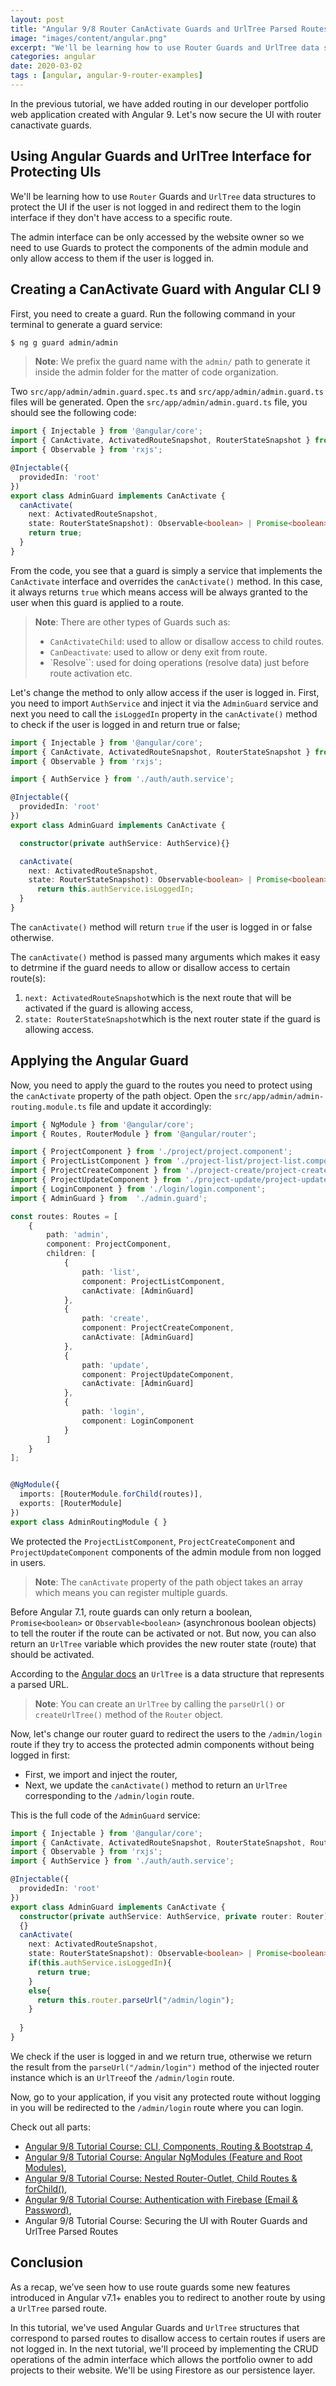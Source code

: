 ```yaml
---
layout: post
title: "Angular 9/8 Router CanActivate Guards and UrlTree Parsed Routes"
image: "images/content/angular.png"
excerpt: "We'll be learning how to use Router Guards and UrlTree data structures to protect the UI if the user is not logged in and redirect them to the login interface if they don't have access to a specific route." 
categories: angular
date: 2020-03-02
tags : [angular, angular-9-router-examples]
---
```


In the previous tutorial, we have added routing in our developer portfolio web application created with Angular 9. Let's now secure the UI with router canactivate guards.

## Using Angular Guards and UrlTree Interface for Protecting UIs

We'll be learning how to use `Router` Guards and `UrlTree` data structures to protect the UI if the user is not logged in and redirect them to the login interface if they don't have access to a specific route.
  
The admin interface can be only accessed by the website owner so we need to use Guards to protect the components of the admin module and only allow access to them if the user is logged in.

## Creating a CanActivate Guard with Angular CLI 9

First, you need to create a guard. Run the following command in your terminal to generate a guard service:

```bash
$ ng g guard admin/admin
```

> **Note**: We prefix the guard name with the `admin/` path to generate it inside the admin folder for the matter of code organization.

Two `src/app/admin/admin.guard.spec.ts` and `src/app/admin/admin.guard.ts` files will be generated. Open the `src/app/admin/admin.guard.ts` file, you should see the following code:

```ts
import { Injectable } from '@angular/core';
import { CanActivate, ActivatedRouteSnapshot, RouterStateSnapshot } from '@angular/router';
import { Observable } from 'rxjs';

@Injectable({
  providedIn: 'root'
})
export class AdminGuard implements CanActivate {
  canActivate(
    next: ActivatedRouteSnapshot,
    state: RouterStateSnapshot): Observable<boolean> | Promise<boolean> | boolean {
    return true;
  }
}
```

From the code, you see that a guard is simply a service that implements the `CanActivate`  interface and overrides the `canActivate()` method. In this case, it always returns `true` which means access will be always granted to the user when this guard is applied to a route.

> **Note**: There are other types of Guards such as:
> 
>- `CanActivateChild`: used to allow or disallow access to child routes.
>- `CanDeactivate`: used to allow or deny exit from route.
>- `Resolve``: used for doing operations (resolve data) just before route activation etc.

Let's change the method to only allow access if the user is logged in. First, you need to import `AuthService` and inject it via the `AdminGuard` service and next you need to call the `isLoggedIn` property in the `canActivate()` method to check if the user is logged in and return true or false;

```ts
import { Injectable } from '@angular/core';
import { CanActivate, ActivatedRouteSnapshot, RouterStateSnapshot } from '@angular/router';
import { Observable } from 'rxjs';

import { AuthService } from './auth/auth.service';

@Injectable({
  providedIn: 'root'
})
export class AdminGuard implements CanActivate {

  constructor(private authService: AuthService){}

  canActivate(
    next: ActivatedRouteSnapshot,
    state: RouterStateSnapshot): Observable<boolean> | Promise<boolean> | boolean {
      return this.authService.isLoggedIn;
  }
}
```

The `canActivate()` method will return `true` if the user is logged in or false otherwise.

The `canActivate()` method is passed many arguments which makes it easy to detrmine if the guard needs to allow or disallow access to certain route(s):

1.  `next: ActivatedRouteSnapshot`which is the next route that will be activated if the guard is allowing access,
2.  `state: RouterStateSnapshot`which is the next  router state  if the guard is allowing access.

## Applying the Angular Guard

Now, you need to apply the guard to the routes you need to protect using the `canActivate` property of the path object. Open the `src/app/admin/admin-routing.module.ts` file and update it accordingly:

```ts
import { NgModule } from '@angular/core';
import { Routes, RouterModule } from '@angular/router';

import { ProjectComponent } from './project/project.component';
import { ProjectListComponent } from './project-list/project-list.component';
import { ProjectCreateComponent } from './project-create/project-create.component';
import { ProjectUpdateComponent } from './project-update/project-update.component';
import { LoginComponent } from './login/login.component';
import { AdminGuard } from  './admin.guard';

const routes: Routes = [
    {
        path: 'admin',
        component: ProjectComponent,
        children: [
            {
                path: 'list',
                component: ProjectListComponent,
                canActivate: [AdminGuard]
            },            
            {
                path: 'create',
                component: ProjectCreateComponent,
                canActivate: [AdminGuard]
            },
            {
                path: 'update',
                component: ProjectUpdateComponent,
                canActivate: [AdminGuard]
            },
            { 
                path: 'login', 
                component: LoginComponent 
            }
        ]
    }
];


@NgModule({
  imports: [RouterModule.forChild(routes)],
  exports: [RouterModule]
})
export class AdminRoutingModule { }
```

We protected the `ProjectListComponent`, `ProjectCreateComponent` and `ProjectUpdateComponent` components of the admin module from non logged in users. 
 
 >**Note**: The `canActivate` property of the path object takes an array which means you can register multiple guards.

Before Angular 7.1, route guards can only return a boolean, `Promise<boolean>` or `Observable<boolean>` (asynchronous boolean objects) to tell the router if the route can be activated or not. But now, you can also return an `UrlTree` variable which provides the new router state (route) that should be activated.

According to the [Angular docs](https://angular.io/api/router/UrlTree) an `UrlTree` is a data structure that represents a   parsed URL.

>**Note**: You can create an `UrlTree` by calling the `parseUrl()` or `createUrlTree()` method of the `Router` object.

Now, let's change our router guard to redirect the users to the `/admin/login` route if they try to access the protected admin components without being logged in first:

- First, we import and inject the router, 
- Next, we update the `canActivate()` method to return an `UrlTree` corresponding to the `/admin/login` route.

This is the full code of the `AdminGuard` service:

```ts
import { Injectable } from '@angular/core';
import { CanActivate, ActivatedRouteSnapshot, RouterStateSnapshot, Router, UrlTree } from '@angular/router';
import { Observable } from 'rxjs';
import { AuthService } from './auth/auth.service';

@Injectable({
  providedIn: 'root'
})
export class AdminGuard implements CanActivate {
  constructor(private authService: AuthService, private router: Router)
  {}
  canActivate(
    next: ActivatedRouteSnapshot,
    state: RouterStateSnapshot): Observable<boolean> | Promise<boolean> | boolean | UrlTree {
    if(this.authService.isLoggedIn){
      return true;
    }
    else{
      return this.router.parseUrl("/admin/login");
    }
    
  }
}

```

We check if the user is logged in and we return true, otherwise we return the result from the `parseUrl("/admin/login")` method of the injected router instance which is an `UrlTree`of the `/admin/login` route.

Now, go to your application, if you visit any protected route without logging in you will be redirected to the `/admin/login` route where you can login.

Check out all parts:

- [Angular 9/8 Tutorial Course: CLI, Components, Routing & Bootstrap 4](https://www.techiediaries.com/angular-course),
- [Angular 9/8  Tutorial Course: Angular NgModules (Feature and Root Modules)](https://www.techiediaries.com/angular-course-modules),
- [Angular 9/8 Tutorial Course: Nested Router-Outlet, Child Routes & forChild()](https://www.techiediaries.com/angular-course-child-routes),
- [Angular 9/8 Tutorial Course: Authentication with Firebase (Email & Password)](https://www.techiediaries.com/angular-course-firebase-authentication),
- Angular 9/8 Tutorial Course: Securing the UI with Router Guards and UrlTree Parsed Routes


## Conclusion

As a recap, we’ve seen how to use route guards some new features introduced in Angular v7.1+ enables you to redirect to another route by using a `UrlTree` parsed route. 

In this tutorial, we've used Angular Guards and `UrlTree` structures that correspond to parsed routes to disallow access to certain routes if users are not logged in. In the next tutorial, we'll proceed by implementing the CRUD operations of the admin interface which allows the portfolio owner to add projects to their website. We'll be using Firestore as our persistence layer.

